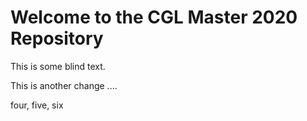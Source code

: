 # Welcome to the CGL Master 2020 Repository

This is some blind text.

This is another change ....

four, five, six